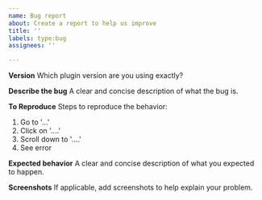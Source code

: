 ```yaml
---
name: Bug report
about: Create a report to help us improve
title: ''
labels: type:bug
assignees: ''

---
```


**Version**
Which plugin version are you using exactly?

**Describe the bug**
A clear and concise description of what the bug is.

**To Reproduce**
Steps to reproduce the behavior:
1. Go to '...'
2. Click on '....'
3. Scroll down to '....'
4. See error

**Expected behavior**
A clear and concise description of what you expected to happen.

**Screenshots**
If applicable, add screenshots to help explain your problem.

